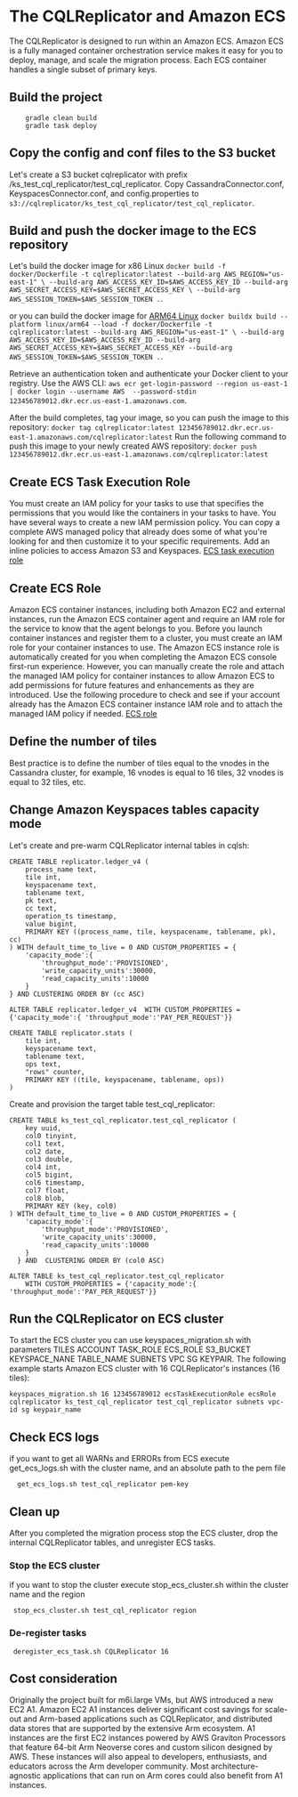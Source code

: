 # The CQLReplicator and Amazon ECS
The CQLReplicator is designed to run within an Amazon ECS. 
Amazon ECS is a fully managed container orchestration service makes it easy for you to deploy, manage,
 and scale the migration process. Each ECS container handles a single subset of primary keys.  

## Build the project
```
    gradle clean build
    gradle task deploy
```
## Copy the config and conf files to the S3 bucket
Let's create a S3 bucket cqlreplicator with prefix /ks_test_cql_replicator/test_cql_replicator.
Copy CassandraConnector.conf, KeyspacesConnector.conf, and config.properties to ```s3://cqlreplicator/ks_test_cql_replicator/test_cql_replicator```.

## Build and push the docker image to the ECS repository
Let's build the docker image for x86 Linux `docker build -f docker/Dockerfile -t cqlreplicator:latest --build-arg AWS_REGION="us-east-1" \
--build-arg AWS_ACCESS_KEY_ID=$AWS_ACCESS_KEY_ID --build-arg AWS_SECRET_ACCESS_KEY=$AWS_SECRET_ACCESS_KEY \
--build-arg AWS_SESSION_TOKEN=$AWS_SESSION_TOKEN .`.

or you can build the docker image for [ARM64 Linux](https://docs.docker.com/desktop/multi-arch/) `docker buildx build --platform linux/arm64 --load -f docker/Dockerfile -t cqlreplicator:latest --build-arg AWS_REGION="us-east-1" \
 --build-arg AWS_ACCESS_KEY_ID=$AWS_ACCESS_KEY_ID --build-arg AWS_SECRET_ACCESS_KEY=$AWS_SECRET_ACCESS_KEY --build-arg AWS_SESSION_TOKEN=$AWS_SESSION_TOKEN .`.

Retrieve an authentication token and authenticate your Docker client to your registry.
Use the AWS CLI: ```aws ecr get-login-password --region us-east-1 | docker login --username AWS 
--password-stdin 123456789012.dkr.ecr.us-east-1.amazonaws.com```.

After the build completes, tag your image, so you can push the image to this repository:
```docker tag cqlreplicator:latest 123456789012.dkr.ecr.us-east-1.amazonaws.com/cqlreplicator:latest```
Run the following command to push this image to your newly created AWS repository:
```docker push 123456789012.dkr.ecr.us-east-1.amazonaws.com/cqlreplicator:latest```

## Create ECS Task Execution Role
You must create an IAM policy for your tasks to use that specifies the permissions that 
you would like the containers in your tasks to have. You have several ways to create 
a new IAM permission policy. You can copy a complete AWS managed policy that already 
does some of what you're looking for and then customize it to your specific requirements. Add
an inline policies to access Amazon S3 and Keyspaces. 
[ECS task execution role](https://docs.aws.amazon.com/AmazonECS/latest/developerguide/task-iam-roles.html)  

## Create ECS Role
Amazon ECS container instances, including both Amazon EC2 and external instances, 
run the Amazon ECS container agent and require an IAM role for the service to know that the agent 
belongs to you. Before you launch container instances and register them to a cluster, 
you must create an IAM role for your container instances to use. The Amazon ECS instance role is 
automatically created for you when completing the Amazon ECS console first-run experience. 
However, you can manually create the role and attach the managed IAM policy for container instances 
to allow Amazon ECS to add permissions for future features and enhancements as they are introduced. 
Use the following procedure to check and see if your account already has the Amazon ECS container 
instance IAM role and to attach the managed IAM policy if needed.
[ECS role](https://docs.aws.amazon.com/AmazonECS/latest/developerguide/instance_IAM_role.html)

## Define the number of tiles
Best practice is to define the number of tiles equal to the vnodes in the Cassandra cluster, for example,
16 vnodes is equal to 16 tiles, 32 vnodes is equal to 32 tiles, etc.

## Change Amazon Keyspaces tables capacity mode
Let's create and pre-warm CQLReplicator internal tables in cqlsh:
```
CREATE TABLE replicator.ledger_v4 (
    process_name text,
    tile int,
    keyspacename text,
    tablename text,
    pk text,
    cc text,
    operation_ts timestamp,
    value bigint,
    PRIMARY KEY ((process_name, tile, keyspacename, tablename, pk), cc)
) WITH default_time_to_live = 0 AND CUSTOM_PROPERTIES = {
	'capacity_mode':{
		'throughput_mode':'PROVISIONED',
		'write_capacity_units':30000,
		'read_capacity_units':10000
	}
} AND CLUSTERING ORDER BY (cc ASC)
```

```
ALTER TABLE replicator.ledger_v4  WITH CUSTOM_PROPERTIES = {'capacity_mode':{ 'throughput_mode':'PAY_PER_REQUEST'}}
```

```
CREATE TABLE replicator.stats (
    tile int,
    keyspacename text,
    tablename text,
    ops text,
    "rows" counter,
    PRIMARY KEY ((tile, keyspacename, tablename, ops))
)
```

Create and provision the target table test_cql_replicator:
```
CREATE TABLE ks_test_cql_replicator.test_cql_replicator (
    key uuid,
    col0 tinyint,
    col1 text,
    col2 date,
    col3 double,
    col4 int,
    col5 bigint,
    col6 timestamp,
    col7 float,
    col8 blob,
    PRIMARY KEY (key, col0)
) WITH default_time_to_live = 0 AND CUSTOM_PROPERTIES = {
  	'capacity_mode':{
  		'throughput_mode':'PROVISIONED',
  		'write_capacity_units':30000,
  		'read_capacity_units':10000
  	}
  } AND  CLUSTERING ORDER BY (col0 ASC)
```

```
ALTER TABLE ks_test_cql_replicator.test_cql_replicator 
    WITH CUSTOM_PROPERTIES = {'capacity_mode':{ 'throughput_mode':'PAY_PER_REQUEST'}}
```  
## Run the CQLReplicator on ECS cluster

To start the ECS cluster you can use keyspaces_migration.sh with parameters TILES ACCOUNT TASK_ROLE ECS_ROLE S3_BUCKET KEYSPACE_NANE TABLE_NAME SUBNETS VPC SG KEYPAIR.
The following example starts Amazon ECS cluster with 16 CQLReplicator's instances (16 tiles): 
```
keyspaces_migration.sh 16 123456789012 ecsTaskExecutionRole ecsRole cqlreplicator ks_test_cql_replicator test_cql_replicator subnets vpc-id sg keypair_name
```
## Check ECS logs
if you want to get all WARNs and ERRORs from ECS execute get_ecs_logs.sh with the cluster name, and an absolute path to the pem file
```
  get_ecs_logs.sh test_cql_replicator pem-key
``` 

## Clean up
After you completed the migration process stop the ECS cluster, drop the internal CQLReplicator tables, and 
unregister ECS tasks.

### Stop the ECS cluster
if you want to stop the cluster execute stop_ecs_cluster.sh within the cluster name and the region
```
 stop_ecs_cluster.sh test_cql_replicator region
```
### De-register tasks 
```
 deregister_ecs_task.sh CQLReplicator 16
```
## Cost consideration
Originally the project built for m6i.large VMs, but AWS introduced a new EC2 A1.
Amazon EC2 A1 instances deliver significant cost savings for scale-out and Arm-based applications such as CQLReplicator, 
and distributed data stores that are supported by the extensive Arm ecosystem. A1 instances are the first EC2 instances 
powered by AWS Graviton Processors that feature 64-bit Arm Neoverse cores and custom silicon designed by AWS. 
These instances will also appeal to developers, enthusiasts, and educators across the Arm developer community. 
Most architecture-agnostic applications that can run on Arm cores could also benefit from A1 instances.  